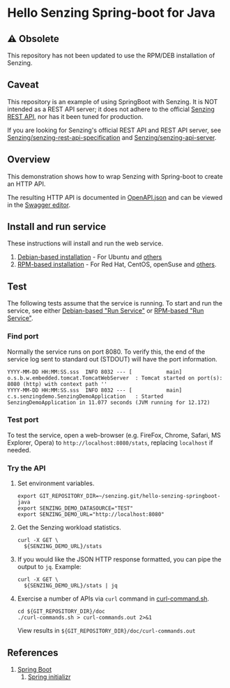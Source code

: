 # Hello Senzing Spring-boot for Java

## :warning: Obsolete

This repository has not been updated to use the RPM/DEB installation of Senzing.

## Caveat

This repository is an example of using SpringBoot with Senzing.
It is NOT intended as a REST API server;
it does not adhere to the
official [Senzing REST API](https://github.com/Senzing/senzing-rest-api-specification),
nor has it been tuned for production.

If you are looking for Senzing's official REST API and REST API server, see
[Senzing/senzing-rest-api-specification](https://github.com/Senzing/senzing-rest-api-specification) and
[Senzing/senzing-api-server](https://github.com/Senzing/senzing-api-server).

## Overview

This demonstration shows how to wrap Senzing with Spring-boot to create an HTTP API.

The resulting HTTP API is documented in
[OpenAPI.json](doc/OpenAPI.json)
and can be viewed in the
[Swagger editor](http://editor.swagger.io/?url=https://raw.githubusercontent.com/senzing/hello-senzing-springboot-java/master/doc/OpenAPI.json).

## Install and run service

These instructions will install and run the web service.

1. [Debian-based installation](doc/debian-based-installation.md) - For Ubuntu and [others](https://en.wikipedia.org/wiki/List_of_Linux_distributions#Debian-based)
1. [RPM-based installation](doc/rpm-based-installation.md) - For Red Hat, CentOS, openSuse and [others](https://en.wikipedia.org/wiki/List_of_Linux_distributions#RPM-based).

## Test

The following tests assume that the service is running.
To start and run the service, see either
[Debian-based "Run Service"](doc/debian-based-installation.md#run-service) or
[RPM-based "Run Service"](doc/rpm-based-installation.md#run-service).

### Find port

Normally the service runs on port 8080.
To verify this, the end of the service log sent to standard out (STDOUT) will have the port information.

```console
YYYY-MM-DD HH:MM:SS.sss  INFO 8032 --- [           main] o.s.b.w.embedded.tomcat.TomcatWebServer  : Tomcat started on port(s): 8080 (http) with context path ''
YYYY-MM-DD HH:MM:SS.sss  INFO 8032 --- [           main] c.s.senzingdemo.SenzingDemoApplication   : Started SenzingDemoApplication in 11.077 seconds (JVM running for 12.172)
```

### Test port

To test the service, open a web-browser (e.g. FireFox, Chrome, Safari, MS Explorer, Opera) to
`http://localhost:8080/stats`, replacing `localhost` if needed.

### Try the API

1. Set environment variables.

    ```console
    export GIT_REPOSITORY_DIR=~/senzing.git/hello-senzing-springboot-java
    export SENZING_DEMO_DATASOURCE="TEST"
    export SENZING_DEMO_URL="http://localhost:8080"
    ```

1. Get the Senzing workload statistics.

    ```console
    curl -X GET \
      ${SENZING_DEMO_URL}/stats
    ```

1. If you would like the JSON HTTP response formatted, you can pipe the output to `jq`.  Example:

    ```console
    curl -X GET \
      ${SENZING_DEMO_URL}/stats | jq
    ```

1. Exercise a number of APIs via `curl` command in [curl-command.sh](doc/curl-commands.sh).

    ```console
    cd ${GIT_REPOSITORY_DIR}/doc
    ./curl-commands.sh > curl-commands.out 2>&1
    ```

    View results in `${GIT_REPOSITORY_DIR}/doc/curl-commands.out`

## References

1. [Spring Boot](http://spring.io/projects/spring-boot)
    1. [Spring initializr](https://start.spring.io/)
